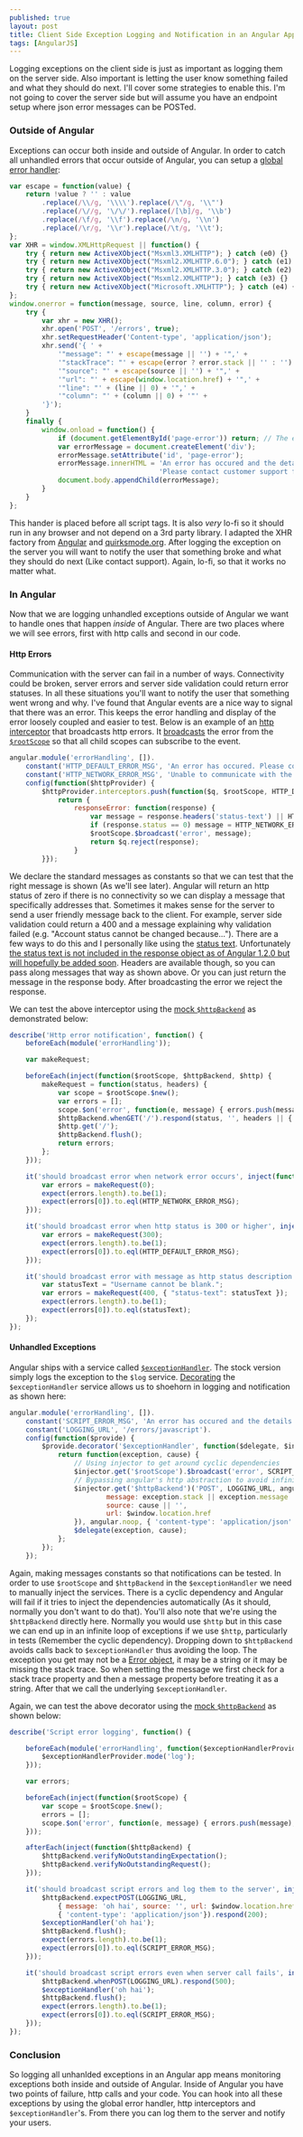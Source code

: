 ```yaml
---
published: true
layout: post
title: Client Side Exception Logging and Notification in an Angular Application
tags: [AngularJS]
---
```


Logging exceptions on the client side is just as important as logging them on the server side. Also important is letting the user know something failed and what they should do next. I'll cover some strategies to enable this. I'm not going to cover the server side but will assume you have an endpoint setup where json error messages can be POSTed.

### Outside of Angular ###

Exceptions can occur both inside and outside of Angular. In order to catch all unhandled errors that occur outside of Angular, you can setup a [global error handler](https://developer.mozilla.org/en-US/docs/Web/API/GlobalEventHandlers.onerror):

```js
var escape = function(value) {
    return !value ? '' : value
        .replace(/\\/g, '\\\\').replace(/\"/g, '\\"')
        .replace(/\//g, '\/\/').replace(/[\b]/g, '\\b')
        .replace(/\f/g, '\\f').replace(/\n/g, '\\n')
        .replace(/\r/g, '\\r').replace(/\t/g, '\\t');
};
var XHR = window.XMLHttpRequest || function() {
    try { return new ActiveXObject("Msxml3.XMLHTTP"); } catch (e0) {}
    try { return new ActiveXObject("Msxml2.XMLHTTP.6.0"); } catch (e1) {}
    try { return new ActiveXObject("Msxml2.XMLHTTP.3.0"); } catch (e2) {}
    try { return new ActiveXObject("Msxml2.XMLHTTP"); } catch (e3) {}
    try { return new ActiveXObject("Microsoft.XMLHTTP"); } catch (e4) {}
};
window.onerror = function(message, source, line, column, error) {
	try {
	    var xhr = new XHR();
	    xhr.open('POST', '/errors', true);
	    xhr.setRequestHeader('Content-type', 'application/json');
	    xhr.send('{ ' +
	        '"message": "' + escape(message || '') + '",' +
	        '"stackTrace": "' + escape(error ? error.stack || '' : '') + '",' +
	        '"source": "' + escape(source || '') + '",' +
	        '"url": "' + escape(window.location.href) + '",' +
	        '"line": "' + (line || 0) + '",' +
	        '"column": "' + (column || 0) + '"' +
	    '}');
    }
    finally {
        window.onload = function() {
            if (document.getElementById('page-error')) return; // The error is already displayed
            var errorMessage = document.createElement('div');
            errorMessage.setAttribute('id', 'page-error');
            errorMessage.innerHTML = 'An error has occured and the details have been logged. ' +
                                     'Please contact customer support for assistance.';
            document.body.appendChild(errorMessage);
        }
    }
};
```

This hander is placed before all script tags. It is also *very* lo-fi so it should run in any browser and not depend on a 3rd party library. I adapted the XHR factory from [Angular](https://github.com/angular/angular.js/blob/61943276f026e632dccae6405a05f79d486ed898/src/ng/httpBackend.js#L3) and [quirksmode.org](http://www.quirksmode.org/js/xmlhttp.html). After logging the exception on the server you will want to notify the user that something broke and what they should do next (Like contact support). Again, lo-fi, so that it works no matter what.

### In Angular ###

Now that we are logging unhandled exceptions outside of Angular we want to handle ones that happen *inside* of Angular. There are two places where we will see errors, first with http calls and second in our code.

#### Http Errors ####

Communication with the server can fail in a number of ways. Connectivity could be broken, server errors and server side validation could return error statuses. In all these situations you'll want to notify the user that something went wrong and why. I've found that Angular events are a nice way to signal that there was an error. This keeps the error handling and display of the error loosely coupled and easier to test. Below is an example of an [http interceptor](http://docs.angularjs.org/api/ng.$http#description_interceptors) that broadcasts http errors. It [broadcasts](http://docs.angularjs.org/api/ng.$rootScope.Scope#methods_$broadcast) the error from the [`$rootScope`](http://docs.angularjs.org/api/ng.$rootScope.Scope) so that all child scopes can subscribe to the event.

```js
angular.module('errorHandling', []).
    constant('HTTP_DEFAULT_ERROR_MSG', 'An error has occured. Please contact customer support for assistance.').
    constant('HTTP_NETWORK_ERROR_MSG', 'Unable to communicate with the server. Make sure you are connected to the internet and try again.').
    config(function($httpProvider) {
        $httpProvider.interceptors.push(function($q, $rootScope, HTTP_DEFAULT_ERROR_MSG, HTTP_NETWORK_ERROR_MSG) {
            return {
                responseError: function(response) {
                    var message = response.headers('status-text') || HTTP_DEFAULT_ERROR_MSG;
                    if (response.status == 0) message = HTTP_NETWORK_ERROR_MSG;
                    $rootScope.$broadcast('error', message);
                    return $q.reject(response);
                }
        }});
```

We declare the standard messages as constants so that we can test that the right message is shown (As we'll see later). Angular will return an http status of zero if there is no connectivity so we can display a message that specifically addresses that. Sometimes it makes sense for the server to send a user friendly message back to the client. For example, server side validation could return a 400 and a message explaining why validation failed (e.g. "Account status cannot be changed because..."). There are a few ways to do this and I personally like using the [status text](http://www.w3.org/Protocols/rfc2616/rfc2616-sec6.html#sec6.1.1). Unfortunately [the status text is not included in the response object as of Angular 1.2.0 but will hopefully be added soon](https://github.com/angular/angular.js/issues/2335). Headers are available though, so you can pass along messages that way as shown above. Or you can just return the message in the response body. After broadcasting the error we reject the response.

We can test the above interceptor using the [mock `$httpBackend`](http://docs.angularjs.org/api/ngMock.$httpBackend) as demonstrated below:

```js
describe('Http error notification', function() {
    beforeEach(module('errorHandling'));

    var makeRequest;

    beforeEach(inject(function($rootScope, $httpBackend, $http) {
        makeRequest = function(status, headers) {
            var scope = $rootScope.$new();
            var errors = [];
            scope.$on('error', function(e, message) { errors.push(message); });
            $httpBackend.whenGET('/').respond(status, '', headers || { });
            $http.get('/');
            $httpBackend.flush();
            return errors;
        };
    }));

    it('should broadcast error when network error occurs', inject(function(HTTP_NETWORK_ERROR_MSG) {
        var errors = makeRequest(0);
        expect(errors.length).to.be(1);
        expect(errors[0]).to.eql(HTTP_NETWORK_ERROR_MSG);
    }));

    it('should broadcast error when http status is 300 or higher', inject(function(HTTP_DEFAULT_ERROR_MSG) {
        var errors = makeRequest(300);
        expect(errors.length).to.be(1);
        expect(errors[0]).to.eql(HTTP_DEFAULT_ERROR_MSG);
    }));

    it('should broadcast error with message as http status description', function() {
        var statusText = "Username cannot be blank.";
        var errors = makeRequest(400, { "status-text": statusText });
        expect(errors.length).to.be(1);
        expect(errors[0]).to.eql(statusText);
    });
});
```

#### Unhandled Exceptions ####

Angular ships with a service called [`$exceptionHandler`](http://docs.angularjs.org/api/ng.$exceptionHandler). The stock version simply logs the exception to the `$log` service. [Decorating](http://docs.angularjs.org/api/AUTO.$provide#methods_decorator) the `$exceptionHandler` service allows us to shoehorn in logging and notification as shown here:

```js
angular.module('errorHandling', []).
    constant('SCRIPT_ERROR_MSG', 'An error has occured and the details have been logged. Please contact customer support for assistance.').
    constant('LOGGING_URL', '/errors/javascript').
    config(function($provide) {
        $provide.decorator('$exceptionHandler', function($delegate, $injector, $window, SCRIPT_ERROR_MSG, LOGGING_URL) {
            return function(exception, cause) {
                // Using injector to get around cyclic dependencies
                $injector.get('$rootScope').$broadcast('error', SCRIPT_ERROR_MSG);
                // Bypassing angular's http abstraction to avoid infinite exception loops
                $injector.get('$httpBackend')('POST', LOGGING_URL, angular.toJson({
                        message: exception.stack || exception.message || exception || '',
                        source: cause || '',
                        url: $window.location.href
                }), angular.noop, { 'content-type': 'application/json' });
                $delegate(exception, cause);
            };
        });
    });
```

Again, making messages constants so that notifications can be tested. In order to use `$rootScope` and `$httpBackend` in the `$exceptionHandler` we need to manually inject the services. There is a cyclic dependency and Angular will fail if it tries to inject the dependencies automatically (As it should, normally you don't want to do that). You'll also note that we're using the `$httpBackend` directly here. Normally you would use `$http` but in this case we can end up in an infinite loop of exceptions if we use `$http`, particularly in tests (Remember the cyclic dependency). Dropping down to `$httpBackend` avoids calls back to `$exceptionHandler` thus avoiding the loop. The exception you get may not be a [Error object](https://developer.mozilla.org/en-US/docs/Web/JavaScript/Reference/Global_Objects/Error), it may be a string or it may be missing the stack trace. So when setting the message we first check for a stack trace property and then a message property before treating it as a string. After that we call the underlying `$exceptionHandler`.

Again, we can test the above decorator using the [mock `$httpBackend`](http://docs.angularjs.org/api/ngMock.$httpBackend) as shown below:

```js
describe('Script error logging', function() {

    beforeEach(module('errorHandling', function($exceptionHandlerProvider) {
        $exceptionHandlerProvider.mode('log');
    }));

    var errors;

    beforeEach(inject(function($rootScope) {
        var scope = $rootScope.$new();
        errors = [];
        scope.$on('error', function(e, message) { errors.push(message); });
    }));

    afterEach(inject(function($httpBackend) {
        $httpBackend.verifyNoOutstandingExpectation();
        $httpBackend.verifyNoOutstandingRequest();
    }));

    it('should broadcast script errors and log them to the server', inject(function($exceptionHandler, $httpBackend, $window, LOGGING_URL, SCRIPT_ERROR_MSG) {
        $httpBackend.expectPOST(LOGGING_URL,
            { message: 'oh hai', source: '', url: $window.location.href },
            { 'content-type': 'application/json'}).respond(200);
        $exceptionHandler('oh hai');
        $httpBackend.flush();
        expect(errors.length).to.be(1);
        expect(errors[0]).to.eql(SCRIPT_ERROR_MSG);
    }));

    it('should broadcast script errors even when server call fails', inject(function($exceptionHandler, $httpBackend, LOGGING_URL, SCRIPT_ERROR_MSG) {
        $httpBackend.whenPOST(LOGGING_URL).respond(500);
        $exceptionHandler('oh hai');
        $httpBackend.flush();
        expect(errors.length).to.be(1);
        expect(errors[0]).to.eql(SCRIPT_ERROR_MSG);
    }));
});
```

### Conclusion ###

So logging all unhanlded exceptions in an Angular app means monitoring exceptions both inside and outside of Angular. Inside of Angular you have two points of failure, http calls and your code. You can hook into all these exceptions by using the global error handler, http interceptors and `$exceptionHandler`'s. From there you can log them to the server and notify your users.
